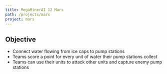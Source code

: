 ```yaml
---
title: MegaMinerAI 12 Mars
path: /projects/mars
project: mars
---
```


## Objective

- Connect water flowing from ice caps to pump stations
- Teams score a point for every unit of water their pump stations collect
- Teams can use their units to attack other units and capture enemy pump stations

